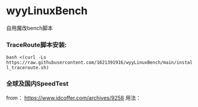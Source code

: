 # wyyLinuxBench

自用魔改bench脚本



### TraceRoute脚本安装:

`bash <(curl -Ls https://raw.githubusercontent.com/1621391916/wyyLinuxBench/main/install_traceroute.sh)`

### 全球及国内SpeedTest

from： https://www.idcoffer.com/archives/9258
用法： 


